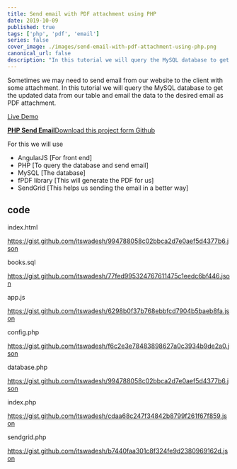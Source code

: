 ```yaml
---
title: Send email with PDF attachment using PHP
date: 2019-10-09
published: true
tags: ['php', 'pdf', 'email']
series: false
cover_image: ./images/send-email-with-pdf-attachment-using-php.png
canonical_url: false
description: "In this tutorial we will query the MySQL database to get the updated data from our table and email the data to the desired email as PDF attachment."
---
```


Sometimes we may need to send email from our website to the client with some attachment. In this tutorial we will query the MySQL database to get the updated data from our table and email the data to the desired email as PDF attachment.

<a href="http://demos.angularcode.com/php-send-mail-with-attachment/" class="button green" target="_blank">Live Demo</a> 
<div class="github">
    <a href="https://github.com/itswadesh/php-send-mail-with-attachment" rel="nofollow" target="_blank">
        <b>PHP Send Email</b>Download this project form Github
    </a>
</div>

For this we will use

- AngularJS [For front end]
- PHP [To query the database and send email]
- MySQL [The database]
- fPDF library [This will generate the PDF for us]
- SendGrid [This helps us sending the email in a better way]

## code

index.html

https://gist.github.com/itswadesh/994788058c02bbca2d7e0aef5d4377b6.json

books.sql

https://gist.github.com/itswadesh/77fed995324767611475c1eedc6bf446.json

app.js

https://gist.github.com/itswadesh/6298b0f37b768ebbfcd7904b5baeb8fa.json

config.php

https://gist.github.com/itswadesh/f6c2e3e78483898627a0c3934b9de2a0.json

database.php

https://gist.github.com/itswadesh/994788058c02bbca2d7e0aef5d4377b6.json

index.php

https://gist.github.com/itswadesh/cdaa68c247f34842b8799f261f67f859.json

sendgrid.php

https://gist.github.com/itswadesh/b7440faa301c8f324fe9d2380969162d.json